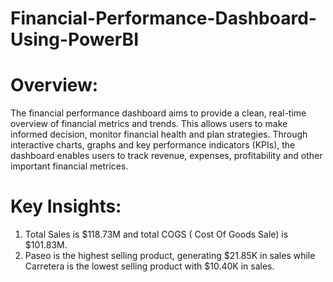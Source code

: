 # Financial-Performance-Dashboard-Using-PowerBI
# Overview:
The financial performance dashboard aims to provide a clean, real-time overview of financial metrics and trends. This allows users to make informed decision, monitor financial health and plan strategies. Through interactive charts, graphs and key performance indicators (KPIs), the dashboard enables users to track revenue, expenses, profitability and other important financial metrices.

# Key Insights:
1. Total Sales is $118.73M and total COGS ( Cost Of Goods Sale) is $101.83M.
2. Paseo is the highest selling product, generating $21.85K in sales while Carretera is the lowest selling product with $10.40K in sales.
